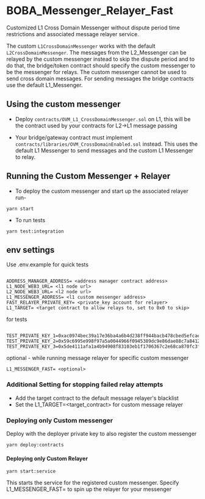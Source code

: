 # BOBA_Messenger_Relayer_Fast

Customized L1 Cross Domain Messenger without dispute period time restrictions and associated message relayer service.

The custom `L1CrossDomainMessenger` works with the default `L2CrossDomainMessenger`. The messages from the L2_Messenger can be relayed by the custom messenger instead to skip the dispute period and to do that, the bridge/token contract should specify the custom messenger to be the messenger for relays. The custom messenger cannot be used to send cross domain messages. For sending messages the bridge contracts use the default L1_Messenger.

## Using the custom messenger

- Deploy `contracts/OVM_L1_CrossDomainMessenger.sol` on L1, this will be the contract used by your contracts for L2->L1 message passing

- Your bridge/gateway contract must implement `contracts/libraries/OVM_CrossDomainEnabled.sol` instead. This uses the default L1 Messenger to send messages and the custom L1 Messenger to relay.

## Running the Custom Messenger + Relayer

- To deploy the custom messenger and start up the associated relayer run-
```
yarn start
```

- To run tests
```
yarn test:integration
```

## env settings

Use .env.example for quick tests

```

ADDRESS_MANAGER_ADDRESS= <address manager contract address>
L1_NODE_WEB3_URL= <l1 node url>
L2_NODE_WEB3_URL= <l2 node url>
L1_MESSENGER_ADDRESS= <l1 custom messenger address>
FAST_RELAYER_PRIVATE_KEY= <private_key account for relayer>
L1_TARGET= <target contract to allow relays to, set to 0x0 to skip>

```

for tests
```

TEST_PRIVATE_KEY_1=0xac0974bec39a17e36ba4a6b4d238ff944bacb478cbed5efcae784d7bf4f2ff80
TEST_PRIVATE_KEY_2=0x59c6995e998f97a5a0044966f0945389dc9e86dae88c7a8412f4603b6b78690d
TEST_PRIVATE_KEY_3=0x5de4111afa1a4b94908f83103eb1f1706367c2e68ca870fc3fb9a804cdab365a

```

optional - while running message relayer for specific custom messenger
```
L1_MESSENGER_FAST= <optional>
```

### Additional Setting for stopping failed relay attempts

- Add the target contract to the default message relayer's blacklist
- Set the L1_TARGET=<target_contract> for custom message relayer

### Deploying only Custom messenger

Deploy with the deployer private key to also register the custom messenger
```
yarn deploy:contracts
```

#### Deploying only Custom Relayer

```
yarn start:service
```

This starts the service for the registered custom messenger. Specify L1_MESSENGER_FAST=<messenger> to spin up the relayer for your messenger
